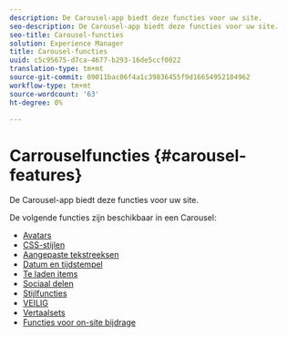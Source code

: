 ```yaml
---
description: De Carousel-app biedt deze functies voor uw site.
seo-description: De Carousel-app biedt deze functies voor uw site.
seo-title: Carousel-functies
solution: Experience Manager
title: Carousel-functies
uuid: c5c95675-d7ca-4677-b293-16de5ccf0022
translation-type: tm+mt
source-git-commit: 09011bac06f4a1c39836455f9d16654952184962
workflow-type: tm+mt
source-wordcount: '63'
ht-degree: 0%

---
```



# Carrouselfuncties {#carousel-features}

De Carousel-app biedt deze functies voor uw site.

De volgende functies zijn beschikbaar in een Carousel:

* [Avatars](/help/using/c-features-livefyre/c-styling-features/c-avatars.md#c_avatars)
* [CSS-stijlen](/help/using/c-features-livefyre/c-styling-features/c-css-styling-branding.md#c_css_styling_branding)
* [Aangepaste tekstreeksen](/help/using/c-features-livefyre/c-custom-text-strings.md#c_custom_text_strings)
* [Datum en tijdstempel](/help/using/c-features-livefyre/c-styling-features/c-date-and-timestamp.md#c_date_and_timestamp)
* [Te laden items](/help/using/c-features-livefyre/c-content-behavior-features/c-content-behavior-features.md#section_q5w_mzl_d1b)
* [Sociaal delen](/help/using/c-features-livefyre/c-social-sharing/c-social-sharing.md#c_social_sharing)
* [Stijlfuncties](/help/using/c-features-livefyre/c-styling-features/c-styling-features.md#c_styling_features)
* [VEILIG](/help/using/c-features-livefyre/c-about-moderation/c-moderation.md#c_moderation)
* [Vertaalsets](/help/using/c-settings-other/c-translation-sets/c-translation-sets.md#c_translation_sets)
* [Functies voor on-site bijdrage](/help/using/c-features-livefyre/c-on-site-contribution-features.md#section_vzs_t2s_d1b)

